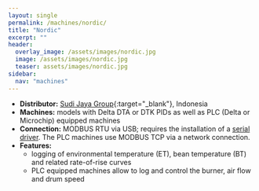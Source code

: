```yaml
---
layout: single
permalink: /machines/nordic/
title: "Nordic"
excerpt: ""
header:
  overlay_image: /assets/images/nordic.jpg
  image: /assets/images/nordic.jpg
  teaser: assets/images/nordic.jpg
sidebar:
  nav: "machines"
---
```


* __Distributor:__ [Sudi Jaya Group](https://sjglobal.id/roaster/){:target="_blank"}, Indonesia
* __Machines:__ models with Delta DTA or DTK PIDs as well as PLC  (Delta or Microchip) equipped machines
* __Connection:__ MODBUS RTU via USB; requires the installation of a [serial driver](/modbus_serial/). The PLC machines use MODBUS TCP via a network connection.
* __Features:__ 
  - logging of environmental temperature (ET), bean temperature (BT) and related rate-of-rise curves
  - PLC equipped machines allow to log and control the burner, air flow and drum speed
